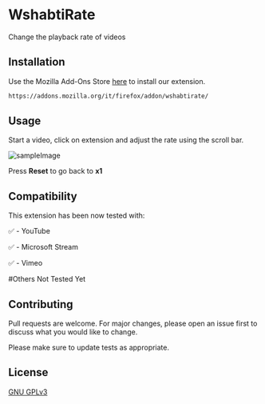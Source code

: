 # WshabtiRate

Change the playback rate of videos

## Installation

Use the Mozilla Add-Ons Store [here](https://addons.mozilla.org/it/firefox/addon/wshabtirate/
) to install our extension.

```bash
https://addons.mozilla.org/it/firefox/addon/wshabtirate/
```

## Usage

Start a video, click on extension and adjust the rate using the scroll bar.

![sampleImage](https://i.postimg.cc/tghNQKHK/Schermata-2020-11-28-alle-12-51-03.png)

Press **Reset** to go back to **x1**

## Compatibility
This extension has been now tested with:

✅ - YouTube

✅ - Microsoft Stream

✅ - Vimeo

#Others Not Tested Yet
## Contributing
Pull requests are welcome. For major changes, please open an issue first to discuss what you would like to change.

Please make sure to update tests as appropriate.

## License
[GNU GPLv3](https://choosealicense.com/licenses/gpl-3.0/)
